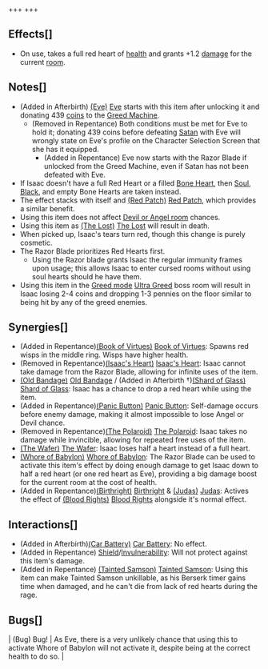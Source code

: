 +++
+++

Effects[]
---------


* On use, takes a full red heart of [health](/wiki/Health "Health") and grants +1.2 [damage](/wiki/Damage "Damage") for the current [room](/wiki/Room "Room").


Notes[]
-------


* (Added in Afterbirth)  [(Eve)](/wiki/Eve "Eve") [Eve](/wiki/Eve "Eve") starts with this item after unlocking it and donating 439 [coins](/wiki/Coins "Coins") to the [Greed Machine](/wiki/Greed_Machine "Greed Machine").
	+ (Removed in Repentance) Both conditions must be met for Eve to hold it; donating 439 coins before defeating [Satan](/wiki/Satan "Satan") with Eve will wrongly state on Eve's profile on the Character Selection Screen that she has it equipped.
		- (Added in Repentance) Eve now starts with the Razor Blade if unlocked from the Greed Machine, even if Satan has not been defeated with Eve.
* If Isaac doesn't have a full Red Heart or a filled [Bone Heart](/wiki/Bone_Heart "Bone Heart"), then [Soul](/wiki/Soul_Heart "Soul Heart"), [Black](/wiki/Black_Heart "Black Heart"), and empty Bone Hearts are taken instead.
* The effect stacks with itself and [(Red Patch)](/wiki/Red_Patch "Red Patch") [Red Patch](/wiki/Red_Patch "Red Patch"), which provides a similar benefit.
* Using this item does not affect [Devil or Angel room](/wiki/Devil_deal "Devil deal") chances.
* Using this item as  [(The Lost)](/wiki/The_Lost "The Lost") [The Lost](/wiki/The_Lost "The Lost") will result in death.
* When picked up, Isaac's tears turn red, though this change is purely cosmetic.
* The Razor Blade prioritizes Red Hearts first.
	+ Using the Razor blade grants Isaac the regular immunity frames upon usage; this allows Isaac to enter cursed rooms without using soul hearts should he have them.
* Using this item in the [Greed mode](/wiki/Greed_mode "Greed mode") [Ultra Greed](/wiki/Ultra_Greed "Ultra Greed") boss room will result in Isaac losing 2-4 coins and dropping 1-3 pennies on the floor similar to being hit by any of the greed enemies.


Synergies[]
-----------


* (Added in Repentance)[(Book of Virtues)](/wiki/Book_of_Virtues "Book of Virtues") [Book of Virtues](/wiki/Book_of_Virtues "Book of Virtues"): Spawns red wisps in the middle ring. Wisps have higher health.
* (Removed in Repentance)[(Isaac's Heart)](/wiki/Isaac%27s_Heart "Isaac's Heart") [Isaac's Heart](/wiki/Isaac%27s_Heart "Isaac's Heart"): Isaac cannot take damage from the Razor Blade, allowing for infinite uses of the item.
* [(Old Bandage)](/wiki/Old_Bandage "Old Bandage") [Old Bandage](/wiki/Old_Bandage "Old Bandage") / (Added in Afterbirth †)[(Shard of Glass)](/wiki/Shard_of_Glass "Shard of Glass") [Shard of Glass](/wiki/Shard_of_Glass "Shard of Glass"): Isaac has a chance to drop a red heart while using the item.
* (Added in Repentance)[(Panic Button)](/wiki/Panic_Button "Panic Button") [Panic Button](/wiki/Panic_Button "Panic Button"): Self-damage occurs before enemy damage, making it almost impossible to lose Angel or Devil chance.
* (Removed in Repentance)[(The Polaroid)](/wiki/The_Polaroid "The Polaroid") [The Polaroid](/wiki/The_Polaroid "The Polaroid"): Isaac takes no damage while invincible, allowing for repeated free uses of the item.
* [(The Wafer)](/wiki/The_Wafer "The Wafer") [The Wafer](/wiki/The_Wafer "The Wafer"): Isaac loses half a heart instead of a full heart.
* [(Whore of Babylon)](/wiki/Whore_of_Babylon "Whore of Babylon") [Whore of Babylon](/wiki/Whore_of_Babylon "Whore of Babylon"): The Razor Blade can be used to activate this item's effect by doing enough damage to get Isaac down to half a red heart (or one red heart as Eve), providing a big damage boost for the current room at the cost of health.
* (Added in Repentance)[(Birthright)](/wiki/Birthright "Birthright") [Birthright](/wiki/Birthright "Birthright") & [(Judas)](/wiki/Judas "Judas") [Judas](/wiki/Judas "Judas"): Actives the effect of [(Blood Rights)](/wiki/Blood_Rights "Blood Rights") [Blood Rights](/wiki/Blood_Rights "Blood Rights") alongside it's normal effect.


Interactions[]
--------------


* (Added in Afterbirth)[(Car Battery)](/wiki/Car_Battery "Car Battery") [Car Battery](/wiki/Car_Battery "Car Battery"): No effect.
* (Added in Repentance) [Shield](/wiki/Shield "Shield")/[Invulnerability](/wiki/Invulnerability "Invulnerability"): Will not protect against this item's damage.
* (Added in Repentance) [(Tainted Samson)](/wiki/Tainted_Samson "Tainted Samson") [Tainted Samson](/wiki/Tainted_Samson "Tainted Samson"): Using this item can make Tainted Samson unkillable, as his Berserk timer gains time when damaged, and he can't die from lack of red hearts during the rage.


Bugs[]
------




| (Bug) Bug!
 | As Eve, there is a very unlikely chance that using this to activate Whore of Babylon will not activate it, despite being at the correct health to do so.
 |


